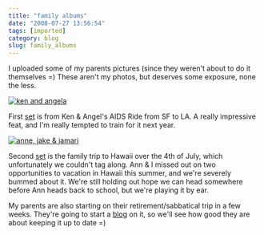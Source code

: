 ```yaml
---
title: "family albums"
date: "2008-07-27 13:56:54"
tags: [imported]
category: blog
slug: family_albums
---
```


I uploaded some of my parents pictures (since they weren't about to do it themselves =) These aren't my photos, but deserves some exposure, none the less.

<a href="http://www.flickr.com/photos/markphilpot/sets/72157606404770745/"><img src="http://farm4.static.flickr.com/3058/2707776768_9db17b6157.jpg?v=0" alt="ken and angela" class="aligncenter" /></a>

First <a href="http://www.flickr.com/photos/markphilpot/sets/72157606404770745/">set</a> is from Ken & Angel's AIDS Ride from SF to LA. A really impressive feat, and I'm really tempted to train for it next year.

<a href="http://www.flickr.com/photos/markphilpot/sets/72157606405415339/"><img src="http://farm4.static.flickr.com/3039/2707179795_91fef7896a.jpg?v=0" alt="anne, jake & jamari" class="aligncenter"/></a>

Second <a href="http://www.flickr.com/photos/markphilpot/sets/72157606405415339/">set</a> is the family trip to Hawaii over the 4th of July, which unfortunately we couldn't tag along. Ann & I missed out on two opportunities to vacation in Hawaii this summer, and we're severely bummed about it. We're still holding out hope we can head somewhere before Ann heads back to school, but we're playing it by ear.

My parents are also starting on their retirement/sabbatical trip in a few weeks. They're going to start a <a href="http://angelaandken.blogspot.com/">blog</a> on it, so we'll see how good they are about keeping it up to date =)
